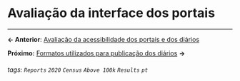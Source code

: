 # Avaliação da interface dos portais

---

**← Anterior**: <a href="https://hackmd.io/@querido-diario/report-census-qd-2020-a11y-pt" target="_self">Avaliação da acessibilidade dos portais e dos diários</a>

**Próximo:** <a href="https://hackmd.io/@querido-diario/report-census-qd-2020-format-pt" target="_self">Formatos utilizados para publicação dos diários</a> **→**

###### tags: `Reports` `2020` `Census` `Above 100k` `Results` `pt`